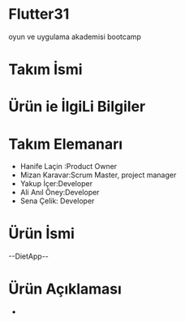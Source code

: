 # Flutter31
oyun ve uygulama akademisi bootcamp
 # Takım İsmi
 
 # Ürün ie İlgiLi Bilgiler
 
 # Takım Elemanarı
 - Hanife Laçin :Product Owner
 - Mizan Karavar:Scrum Master, project manager
 - Yakup İçer:Developer
 - Ali Anıl Öney:Developer
 - Sena Çelik: Developer
# Ürün İsmi
--DietApp--
# Ürün Açıklaması
- 
